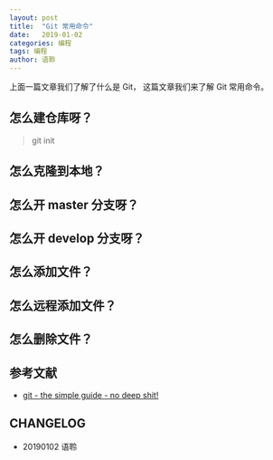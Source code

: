 ```yaml
---
layout: post
title:  "Git 常用命令"
date:   2019-01-02
categories: 编程
tags: 编程
author: 语聆
---
```


上面一篇文章我们了解了什么是 Git， 这篇文章我们来了解 Git 常用命令。

## 怎么建仓库呀？

> git init


## 怎么克隆到本地？



## 怎么开 master 分支呀？



## 怎么开 develop 分支呀？


## 怎么添加文件？


## 怎么远程添加文件？



## 怎么删除文件？


















## 参考文献

* [git - the simple guide - no deep shit!](https://rogerdudler.github.io/git-guide/index.zh.html)











## CHANGELOG

- 20190102 语聆
